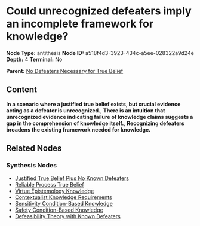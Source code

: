 # Could unrecognized defeaters imply an incomplete framework for knowledge?

**Node Type:** antithesis
**Node ID:** a518f4d3-3923-434c-a5ee-028322a9d24e
**Depth:** 4
**Terminal:** No

**Parent:** [No Defeaters Necessary for True Belief](no-defeaters-necessary-for-true-belief-synthesis-1969747b-cf99-4e2a-bfa0-4bd52c981d0a.md)

## Content

**In a scenario where a justified true belief exists, but crucial evidence acting as a defeater is unrecognized.**, **There is an intuition that unrecognized evidence indicating failure of knowledge claims suggests a gap in the comprehension of knowledge itself.**, **Recognizing defeaters broadens the existing framework needed for knowledge.**

## Related Nodes

### Synthesis Nodes

- [Justified True Belief Plus No Known Defeaters](justified-true-belief-plus-no-known-defeaters-synthesis-612eea08-d783-41fc-b0a6-4d5c7e6d2009.md)
- [Reliable Process True Belief](reliable-process-true-belief-synthesis-f2fcdaf6-490d-4394-8e84-fcd58c2e8709.md)
- [Virtue Epistemology Knowledge](virtue-epistemology-knowledge-synthesis-b6597ef1-5a2a-4c16-9460-43417979bc01.md)
- [Contextualist Knowledge Requirements](contextualist-knowledge-requirements-synthesis-1d71197a-b99a-490b-9c99-9e4d818f8e13.md)
- [Sensitivity Condition-Based Knowledge](sensitivity-condition-based-knowledge-synthesis-f46a627d-06cf-448a-a2ce-c7661b2bb5cd.md)
- [Safety Condition-Based Knowledge](safety-condition-based-knowledge-synthesis-263c2db4-28ba-486b-9e13-dfb196e06978.md)
- [Defeasibility Theory with Known Defeaters](defeasibility-theory-with-known-defeaters-synthesis-a828d6f0-3449-4d2a-84ec-9d0ef827e834.md)
